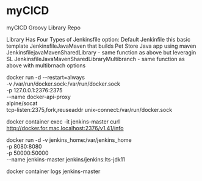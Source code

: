 # myCICD
myCICD Groovy Library Repo

Library Has Four Types of Jenkinsfile option:
Default Jenkinfile this basic template
JenkinsfileJavaMaven that builds Pet Store Java app using maven
JenkinsfilejavaMavenSharedLibrary - same function as above but leveragin SL
JenkinsfileJavaMavenSharedLibraryMultibranch - same function as above with multibrnach options

docker run -d --restart=always \
-v /var/run/docker.sock:/var/run/docker.sock \
-p 127.0.0.1:2376:2375 \
--name docker-api-proxy \
alpine/socat \
tcp-listen:2375,fork,reuseaddr unix-connect:/var/run/docker.sock

docker container exec -it jenkins-master curl http://docker.for.mac.localhost:2376/v1.41/info

docker run -d -v jenkins_home:/var/jenkins_home \
-p 8080:8080 \
-p 50000:50000 \
--name jenkins-master jenkins/jenkins:lts-jdk11

docker container logs jenkins-master

